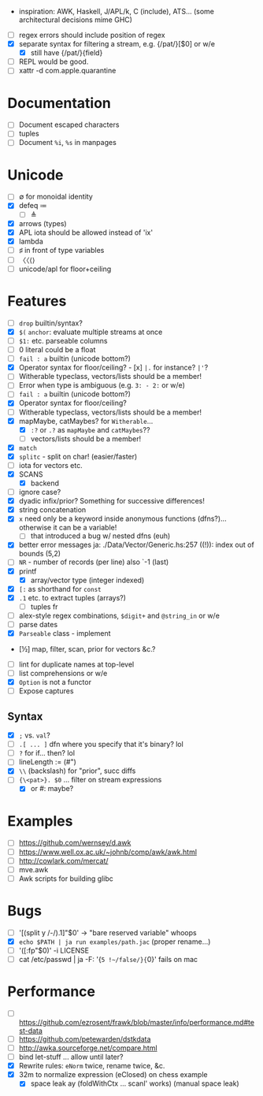 - inspiration: AWK, Haskell, J/APL/k, C (include), ATS... (some architectural decisions mime GHC)
- [ ] regex errors should include position of regex
- [x] separate syntax for filtering a stream, e.g. {/pat/}[$0] or w/e
  - [x] still have {/pat/}{field}
- [ ] REPL would be good.
- [ ] xattr -d com.apple.quarantine
# Documentation
- [ ] Document escaped characters
- [ ] tuples
- [ ] Document `%i`, `%s` in manpages
# Unicode
- [ ] ∅ for monoidal identity
- [x] defeq ≔
  - [ ] ≜
- [x] arrows (types)
- [x] APL iota should be allowed instead of 'ix'
- [x] lambda
- [ ] ♯ in front of type variables
- [ ] 〈〈⟨⟩
- [ ] unicode/apl for floor+ceiling
# Features
- [ ] `drop` builtin/syntax?
- [x] `$(` `anchor`: evaluate multiple streams at once
- [ ] `$1:` etc. parseable columns
- [ ] 0 literal could be a float
- [ ] `fail : a` builtin (unicode bottom?)
- [x] Operator syntax for floor/ceiling?  - [x] `|.` for instance? `|'`?
- [ ] Witherable typeclass, vectors/lists should be a member!
- [ ] Error when type is ambiguous (e.g. `3: - 2:` or w/e)
- [ ] `fail : a` builtin (unicode bottom?)
- [x] Operator syntax for floor/ceiling?
- [ ] Witherable typeclass, vectors/lists should be a member!
- [x] mapMaybe, catMaybes? for `Witherable`...
  - [x] `:?` or `.?` as `mapMaybe` and `catMaybes`??
  - [ ] vectors/lists should be a member!
- [x] `match`
- [x] `splitc` - split on char! (easier/faster)
- [ ] iota for vectors etc.
- [x] SCANS
  - [x] backend
- [ ] ignore case?
- [x] dyadic infix/prior? Something for successive differences!
- [x] string concatenation
- [x] `x` need only be a keyword inside anonymous functions (dfns?)... otherwise it
  can be a variable!
  - [ ] that introduced a bug w/ nested dfns (euh)
- [x] better error messages ja: ./Data/Vector/Generic.hs:257 ((!)): index out of bounds (5,2)
- [ ] `NR` - number of records (per line) also `-1 (last)
- [x] printf
  - [x] array/vector type (integer indexed)
- [x] `[:` as shorthand for `const`
- [x] `.1` etc. to extract tuples (arrays?)
  - [ ] tuples fr
- [ ] alex-style regex combinations, `$digit+` and `@string_in` or w/e
- [ ] parse dates
- [x] `Parseable` class - implement
- [½] map, filter, scan, prior for vectors &c.?
- [ ] lint for duplicate names at top-level
- [ ] list comprehensions or w/e
- [x] `Option` is not a functor
- [ ] Expose captures
## Syntax
- [x] `;` vs. `val`?
- [ ] `.[ ... ]` dfn where you specify that it's binary? lol
- [ ] `?` for if... then? lol
- [ ] lineLength := (#")
- [x] `\\` (backslash) for "prior", succ diffs
- [ ] `{\<pat>}. $0` ... filter on stream expressions
  - [x] or #: maybe?
# Examples
- [ ] https://github.com/wernsey/d.awk
- [ ] https://www.well.ox.ac.uk/~johnb/comp/awk/awk.html
- [ ] http://cowlark.com/mercat/
- [ ] mve.awk
- [ ] Awk scripts for building glibc
# Bugs
- [ ] '[(split y /-/).1]"$0' -> "bare reserved variable" whoops
- [x] `echo $PATH | ja run examples/path.jac` (proper rename...)
- [ ] '([:fp"$0)' -i LICENSE
- [ ] cat /etc/passwd | ja -F: '{`5 !~/false/}{`0}' fails on mac
# Performance
- [ ] https://github.com/ezrosent/frawk/blob/master/info/performance.md#test-data
- [ ] https://github.com/petewarden/dstkdata
- [ ] http://awka.sourceforge.net/compare.html
- [ ] bind let-stuff ... allow until later?
- [x] Rewrite rules: `eNorm` twice, rename twice, &c.
- [x] 32m to normalize expression (eClosed) on chess example
  - [x] space leak ay (foldWithCtx ... scanl' works) (manual space leak)
